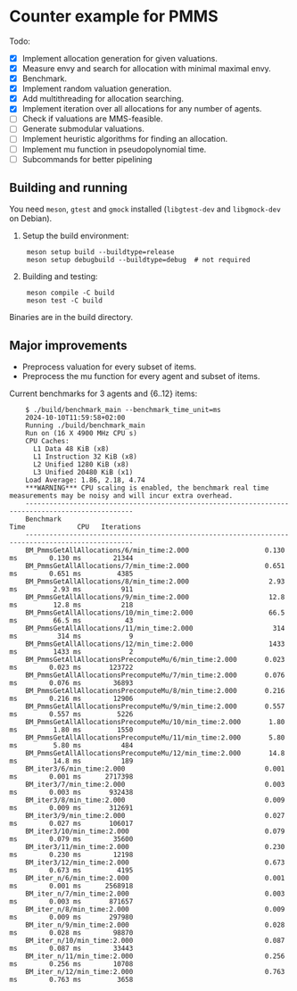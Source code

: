 # Counter example for PMMS

Todo:

- [x] Implement allocation generation for given valuations.
- [x] Measure envy and search for allocation with minimal maximal envy.
- [x] Benchmark.
- [x] Implement random valuation generation.
- [x] Add multithreading for allocation searching.
- [x] Implement iteration over all allocations for any number of agents.
- [ ] Check if valuations are MMS-feasible.
- [ ] Generate submodular valuations.
- [ ] Implement heuristic algorithms for finding an allocation.
- [ ] Implement mu function in pseudopolynomial time.
- [ ] Subcommands for better pipelining

## Building and running

You need `meson`, `gtest` and `gmock` installed (`libgtest-dev`
and `libgmock-dev` on Debian).

1. Setup the build environment:

        meson setup build --buildtype=release
        meson setup debugbuild --buildtype=debug  # not required

2. Building and testing:

        meson compile -C build
        meson test -C build

Binaries are in the build directory.

## Major improvements

- Preprocess valuation for every subset of items.
- Preprocess the mu function for every agent and subset of items.

Current benchmarks for 3 agents and {6..12} items:

        $ ./build/benchmark_main --benchmark_time_unit=ms
        2024-10-10T11:59:58+02:00
        Running ./build/benchmark_main
        Run on (16 X 4900 MHz CPU s)
        CPU Caches:
          L1 Data 48 KiB (x8)
          L1 Instruction 32 KiB (x8)
          L2 Unified 1280 KiB (x8)
          L3 Unified 20480 KiB (x1)
        Load Average: 1.86, 2.18, 4.74
        ***WARNING*** CPU scaling is enabled, the benchmark real time measurements may be noisy and will incur extra overhead.
        -------------------------------------------------------------------------------------------------
        Benchmark                                                       Time             CPU   Iterations
        -------------------------------------------------------------------------------------------------
        BM_PmmsGetAllAllocations/6/min_time:2.000                   0.130 ms        0.130 ms        21344
        BM_PmmsGetAllAllocations/7/min_time:2.000                   0.651 ms        0.651 ms         4385
        BM_PmmsGetAllAllocations/8/min_time:2.000                    2.93 ms         2.93 ms          911
        BM_PmmsGetAllAllocations/9/min_time:2.000                    12.8 ms         12.8 ms          218
        BM_PmmsGetAllAllocations/10/min_time:2.000                   66.5 ms         66.5 ms           43
        BM_PmmsGetAllAllocations/11/min_time:2.000                    314 ms          314 ms            9
        BM_PmmsGetAllAllocations/12/min_time:2.000                   1433 ms         1433 ms            2
        BM_PmmsGetAllAllocationsPrecomputeMu/6/min_time:2.000       0.023 ms        0.023 ms       123722
        BM_PmmsGetAllAllocationsPrecomputeMu/7/min_time:2.000       0.076 ms        0.076 ms        36893
        BM_PmmsGetAllAllocationsPrecomputeMu/8/min_time:2.000       0.216 ms        0.216 ms        12906
        BM_PmmsGetAllAllocationsPrecomputeMu/9/min_time:2.000       0.557 ms        0.557 ms         5226
        BM_PmmsGetAllAllocationsPrecomputeMu/10/min_time:2.000       1.80 ms         1.80 ms         1550
        BM_PmmsGetAllAllocationsPrecomputeMu/11/min_time:2.000       5.80 ms         5.80 ms          484
        BM_PmmsGetAllAllocationsPrecomputeMu/12/min_time:2.000       14.8 ms         14.8 ms          189
        BM_iter3/6/min_time:2.000                                   0.001 ms        0.001 ms      2717398
        BM_iter3/7/min_time:2.000                                   0.003 ms        0.003 ms       932438
        BM_iter3/8/min_time:2.000                                   0.009 ms        0.009 ms       312691
        BM_iter3/9/min_time:2.000                                   0.027 ms        0.027 ms       106017
        BM_iter3/10/min_time:2.000                                  0.079 ms        0.079 ms        35600
        BM_iter3/11/min_time:2.000                                  0.230 ms        0.230 ms        12198
        BM_iter3/12/min_time:2.000                                  0.673 ms        0.673 ms         4195
        BM_iter_n/6/min_time:2.000                                  0.001 ms        0.001 ms      2568918
        BM_iter_n/7/min_time:2.000                                  0.003 ms        0.003 ms       871657
        BM_iter_n/8/min_time:2.000                                  0.009 ms        0.009 ms       297980
        BM_iter_n/9/min_time:2.000                                  0.028 ms        0.028 ms        98870
        BM_iter_n/10/min_time:2.000                                 0.087 ms        0.087 ms        33443
        BM_iter_n/11/min_time:2.000                                 0.256 ms        0.256 ms        10708
        BM_iter_n/12/min_time:2.000                                 0.763 ms        0.763 ms         3658
